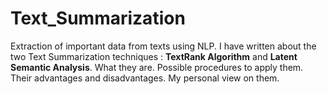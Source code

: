 # Text_Summarization
Extraction of important data from texts using NLP. I have written about the two Text Summarization techniques : **TextRank Algorithm** and **Latent Semantic Analysis**. What they are. Possible procedures to apply them. Their advantages and disadvantages. My personal view on them. 
